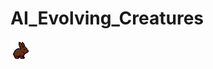 # AI_Evolving_Creatures
![alt text](https://github.com/ArijusGrotuzas/AI_Evolving_Creatures/blob/main/Bunny/Bunny1.png?raw=true)
